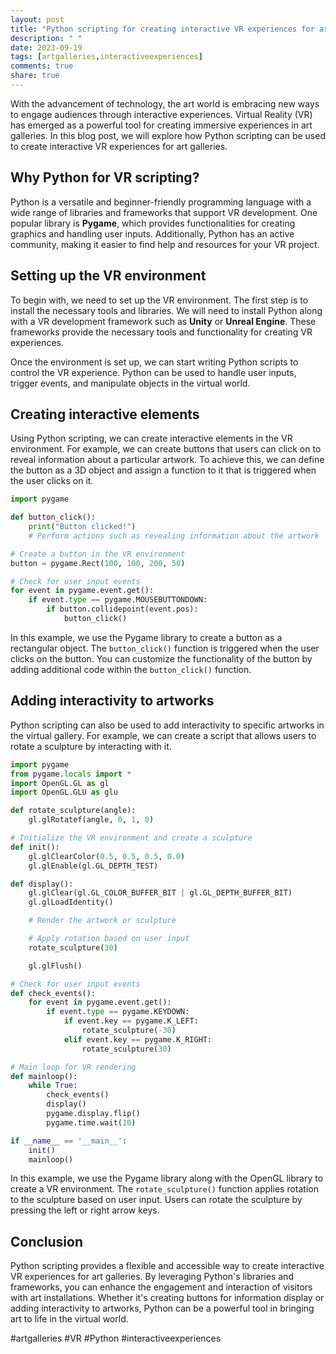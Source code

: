 ```yaml
---
layout: post
title: "Python scripting for creating interactive VR experiences for art galleries"
description: " "
date: 2023-09-19
tags: [artgalleries,interactiveexperiences]
comments: true
share: true
---
```


With the advancement of technology, the art world is embracing new ways to engage audiences through interactive experiences. Virtual Reality (VR) has emerged as a powerful tool for creating immersive experiences in art galleries. In this blog post, we will explore how Python scripting can be used to create interactive VR experiences for art galleries.

## Why Python for VR scripting?

Python is a versatile and beginner-friendly programming language with a wide range of libraries and frameworks that support VR development. One popular library is **Pygame**, which provides functionalities for creating graphics and handling user inputs. Additionally, Python has an active community, making it easier to find help and resources for your VR project.

## Setting up the VR environment

To begin with, we need to set up the VR environment. The first step is to install the necessary tools and libraries. We will need to install Python along with a VR development framework such as **Unity** or **Unreal Engine**. These frameworks provide the necessary tools and functionality for creating VR experiences.

Once the environment is set up, we can start writing Python scripts to control the VR experience. Python can be used to handle user inputs, trigger events, and manipulate objects in the virtual world.

## Creating interactive elements

Using Python scripting, we can create interactive elements in the VR environment. For example, we can create buttons that users can click on to reveal information about a particular artwork. To achieve this, we can define the button as a 3D object and assign a function to it that is triggered when the user clicks on it.

```python
import pygame

def button_click():
    print("Button clicked!")
    # Perform actions such as revealing information about the artwork

# Create a button in the VR environment
button = pygame.Rect(100, 100, 200, 50)

# Check for user input events
for event in pygame.event.get():
    if event.type == pygame.MOUSEBUTTONDOWN:
        if button.collidepoint(event.pos):
            button_click()
```

In this example, we use the Pygame library to create a button as a rectangular object. The `button_click()` function is triggered when the user clicks on the button. You can customize the functionality of the button by adding additional code within the `button_click()` function.

## Adding interactivity to artworks

Python scripting can also be used to add interactivity to specific artworks in the virtual gallery. For example, we can create a script that allows users to rotate a sculpture by interacting with it.

```python
import pygame
from pygame.locals import *
import OpenGL.GL as gl
import OpenGL.GLU as glu

def rotate_sculpture(angle):
    gl.glRotatef(angle, 0, 1, 0)

# Initialize the VR environment and create a sculpture
def init():
    gl.glClearColor(0.5, 0.5, 0.5, 0.0)
    gl.glEnable(gl.GL_DEPTH_TEST)

def display():
    gl.glClear(gl.GL_COLOR_BUFFER_BIT | gl.GL_DEPTH_BUFFER_BIT)
    gl.glLoadIdentity()

    # Render the artwork or sculpture

    # Apply rotation based on user input
    rotate_sculpture(30)

    gl.glFlush()

# Check for user input events
def check_events():
    for event in pygame.event.get():
        if event.type == pygame.KEYDOWN:
            if event.key == pygame.K_LEFT:
                rotate_sculpture(-30)
            elif event.key == pygame.K_RIGHT:
                rotate_sculpture(30)

# Main loop for VR rendering
def mainloop():
    while True:
        check_events()
        display()
        pygame.display.flip()
        pygame.time.wait(10)

if __name__ == '__main__':
    init()
    mainloop()
```

In this example, we use the Pygame library along with the OpenGL library to create a VR environment. The `rotate_sculpture()` function applies rotation to the sculpture based on user input. Users can rotate the sculpture by pressing the left or right arrow keys.

## Conclusion

Python scripting provides a flexible and accessible way to create interactive VR experiences for art galleries. By leveraging Python's libraries and frameworks, you can enhance the engagement and interaction of visitors with art installations. Whether it's creating buttons for information display or adding interactivity to artworks, Python can be a powerful tool in bringing art to life in the virtual world.

#artgalleries #VR #Python #interactiveexperiences